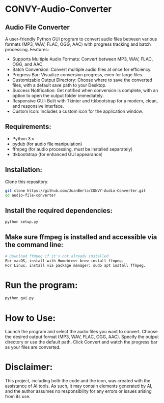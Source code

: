 # CONVY-Audio-Converter

## Audio File Converter
A user-friendly Python GUI program to convert audio files between various formats (MP3, WAV, FLAC, OGG, AAC) with progress tracking and batch processing.
Features:
* Supports Multiple Audio Formats: Convert between MP3, WAV, FLAC, OGG, and AAC.
* Batch Conversion: Convert multiple audio files at once for efficiency.
* Progress Bar: Visualize conversion progress, even for large files.
* Customizable Output Directory: Choose where to save the converted files, with a default save path to your Desktop.
* Success Notification: Get notified when conversion is complete, with an option to open the output folder immediately.
* Responsive GUI: Built with Tkinter and ttkbootstrap for a modern, clean, and responsive interface.
* Custom Icon: Includes a custom icon for the application window.

## Requirements:
* Python 3.x
* pydub (for audio file manipulation)
* ffmpeg (for audio processing, must be installed separately)
* ttkbootstrap (for enhanced GUI appearance)

## Installation:
Clone this repository:

```bash
git clone https://github.com/JuanBerta/CONVY-Audio-Converter.git
cd audio-file-converter
```

## Install the required dependencies:
```bash
python setup.py
```

## Make sure ffmpeg is installed and accessible via the command line:

```bash
# Download ffmpeg if it's not already installed.
For macOS, install with Homebrew: brew install ffmpeg.
For Linux, install via package manager: sudo apt install ffmpeg.
```

# Run the program:

```bash
python gui.py
```

# How to Use:
Launch the program and select the audio files you want to convert.
Choose the desired output format (MP3, WAV, FLAC, OGG, AAC).
Specify the output directory or use the default path.
Click Convert and watch the progress bar as your files are converted.

# Disclaimer:
This project, including both the code and the icon, was created with the assistance of AI tools. As such, it may contain elements generated by AI, and the author assumes no responsibility for any errors or issues arising from its use.
